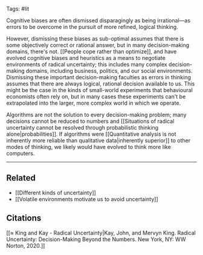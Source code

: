 Tags: #lit 

Cognitive biases are often dismissed disparagingly as being irrational—as errors to be overcome in the pursuit of more refined, logical thinking. 

However, dismissing these biases as sub-optimal assumes that there is some objectively correct or rational answer, but in many decision-making domains, there's not. [[People cope rather than optimize]], and have evolved cognitive biases and heuristics as a means to negotiate environments of radical uncertainty; this includes many complex decision-making domains, including business, politics, and our social environments. Dismissing these important decision-making faculties as errors in thinking assumes that there are always logical, rational decision available to us. This might be the case in the kinds of small-world experiments that behavioural economists often rely on, but in many cases these experiments can't be extrapolated into the larger, more complex world in which we operate. 

Algorithms are not the solution to every decision-making problem; many decisions cannot be reduced to numbers and [[Situations of radical uncertainty cannot be resolved through probabilistic thinking alone|probabilities]]. If algorithms were [[Quantitative analysis is not inherently more reliable than qualitative data|inherently superior]] to other modes of thinking, we likely would have evolved to think more like computers. 


---
## Related
- [[Different kinds of uncertainty]]
- [[Volatile environments motivate us to avoid uncertainty]]

## Citations
[[≈ King and Kay - Radical Uncertainty|Kay, John, and Mervyn King. Radical Uncertainty: Decision-Making Beyond the Numbers. New York, NY: WW Norton, 2020.]]
